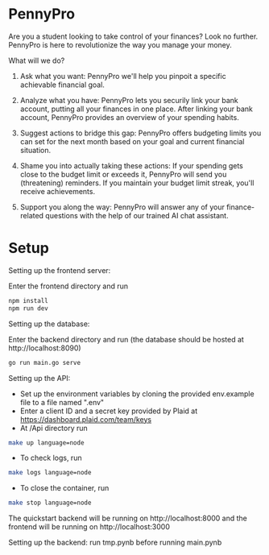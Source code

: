 # PennyPro

Are you a student looking to take control of your finances? Look no further. PennyPro is here to revolutionize the way you manage your money.

What will we do?

1. Ask what you want: PennyPro we'll help you pinpoit a specific achievable financial goal.

2. Analyze what you have: PennyPro lets you securily link your bank account, putting all your finances in one place. After linking your bank account, PennyPro provides an overview of your spending habits.

3. Suggest actions to bridge this gap: PennyPro offers budgeting limits you can set for the next month based on your goal and current financial situation.

4. Shame you into actually taking these actions: If your spending gets close to the budget limit or exceeds it, PennyPro will send you (threatening) reminders. If you maintain your budget limit streak, you'll receive achievements.

5. Support you along the way: PennyPro will answer any of your finance-related questions with the help of our trained AI chat assistant. 

# Setup

Setting up the frontend server: 

Enter the frontend directory and run

```bash
npm install
npm run dev
```

Setting up the database:

Enter the backend directory and run (the database should be hosted at http://localhost:8090)

```bash
go run main.go serve
```

Setting up the API: 

- Set up the environment variables by cloning the provided env.example file to a file named ".env"
- Enter a client ID and a secret key provided by Plaid at https://dashboard.plaid.com/team/keys
- At /Api directory run

```bash
make up language=node
```
- To check logs, run
```bash
make logs language=node
```
- To close the container, run
```bash
make stop language=node
```

The quickstart backend will be running on http://localhost:8000 and the frontend will be running on http://localhost:3000

Setting up the backend: run tmp.pynb before running main.pynb
